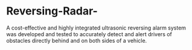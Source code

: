# Reversing-Radar-
A cost-effective and highly integrated ultrasonic reversing alarm system was developed and tested to accurately detect and alert drivers of obstacles directly behind and on both sides of a vehicle.

